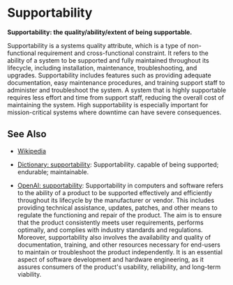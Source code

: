 # Supportability

**Supportability: the quality/ability/extent of being supportable.**

<span data-chatgpt-prompt="explain supportability (system quality attribute, cross-functional constraint, non-functional requirement)">

Supportability is a systems quality attribute, which is a type of non-functional requirement and cross-functional constraint. It refers to the ability of a system to be supported and fully maintained throughout its lifecycle, including installation, maintenance, troubleshooting, and upgrades. Supportability includes features such as providing adequate documentation, easy maintenance procedures, and training support staff to administer and troubleshoot the system. A system that is highly supportable requires less effort and time from support staff, reducing the overall cost of maintaining the system. High supportability is especially important for mission-critical systems where downtime can have severe consequences.

</span>

## See Also

* [Wikipedia](TODO)

* [Dictionary: supportability](https://www.dictionary.com/browse/supportability): Supportability. capable of being supported; endurable; maintainable.

* [OpenAI: supportability](https:://openai.com): <span data-chatgpt-prompt="define supportability (computers and software)">Supportability in computers and software refers to the ability of a product to be supported effectively and efficiently throughout its lifecycle by the manufacturer or vendor. This includes providing technical assistance, updates, patches, and other means to regulate the functioning and repair of the product. The aim is to ensure that the product consistently meets user requirements, performs optimally, and complies with industry standards and regulations. Moreover, supportability also involves the availability and quality of documentation, training, and other resources necessary for end-users to maintain or troubleshoot the product independently. It is an essential aspect of software development and hardware engineering, as it assures consumers of the product's usability, reliability, and long-term viability.</span>
